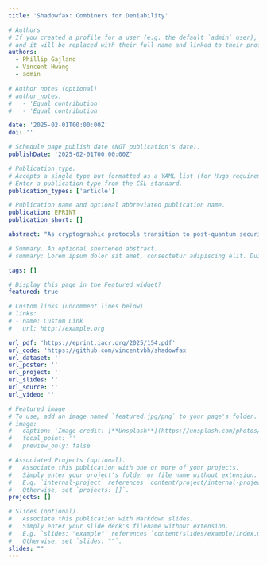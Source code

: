 ```yaml
---
title: 'Shadowfax: Combiners for Deniability'

# Authors
# If you created a profile for a user (e.g. the default `admin` user), write the username (folder name) here
# and it will be replaced with their full name and linked to their profile.
authors:
  - Phillip Gajland
  - Vincent Hwang
  - admin

# Author notes (optional)
# author_notes:
#   - 'Equal contribution'
#   - 'Equal contribution'

date: '2025-02-01T00:00:00Z'
doi: ''

# Schedule page publish date (NOT publication's date).
publishDate: '2025-02-01T00:00:00Z'

# Publication type.
# Accepts a single type but formatted as a YAML list (for Hugo requirements).
# Enter a publication type from the CSL standard.
publication_types: ['article']

# Publication name and optional abbreviated publication name.
publication: EPRINT
publication_short: []

abstract: "As cryptographic protocols transition to post-quantum security, most adopt hybrid solutions combining pre-quantum and post-quantum assumptions. However, this shift often introduces trade-offs in terms of efficiency, compactness, and in some cases, even security. One such example is deniability, which enables users, such as journalists or activists, to deny authorship of potentially incriminating messages. While deniability was once mainly of theoretical interest, protocols like X3DH, used in Signal and WhatsApp, provide it to billions of users. Recent work (Collins et al., PETS'25) has further bridged the gap between theory and real-world applicability. In the post-quantum setting, however, protocols like PQXDH, as well as others such as Apple’s iMessage with PQ3, do not support deniability. This work investigates how to preserve deniability in the post-quantum setting by leveraging unconditional (statistical) guarantees instead of computational assumptions - distinguishing deniability from confidentiality and authenticity. As a case study, we present a hybrid authenticated key encapsulation mechanism (AKEM) that provides statistical deniability, while maintaining authenticity and confidentiality through a combination of pre-quantum and post-quantum assumptions. To this end, we introduce two combiners at different levels of abstraction. First, at the highest level, we propose a black-box construction that combines two AKEMs, showing that deniability is preserved only when both constituent schemes are deniable. Second, we present Shadowfax, a non-black-box combiner that integrates a pre-quantum NIKE, a post-quantum KEM, and a post-quantum ring signature. We demonstrate that Shadowfax ensures deniability in both dishonest and honest receiver settings. When instantiated, we rely on statistical security for the former, and on a pre- or post-quantum assumption in the latter. Finally, we provide an optimised, yet portable, implementation of a specific instantiation of Shadowfax yielding ciphertexts of 1781 bytes and public keys of 1449 bytes. Our implementation achieves competitive performance: encapsulation takes 1.9 million cycles and decapsulation takes 800000 cycles on an Apple M1 Pro."

# Summary. An optional shortened abstract.
# summary: Lorem ipsum dolor sit amet, consectetur adipiscing elit. Duis posuere tellus ac convallis placerat. Proin tincidunt magna sed ex sollicitudin condimentum.

tags: []

# Display this page in the Featured widget?
featured: true

# Custom links (uncomment lines below)
# links:
# - name: Custom Link
#   url: http://example.org

url_pdf: 'https://eprint.iacr.org/2025/154.pdf'
url_code: 'https://github.com/vincentvbh/shadowfax'
url_dataset: ''
url_poster: ''
url_project: ''
url_slides: ''
url_source: ''
url_video: ''

# Featured image
# To use, add an image named `featured.jpg/png` to your page's folder.
# image:
#   caption: 'Image credit: [**Unsplash**](https://unsplash.com/photos/pLCdAaMFLTE)'
#   focal_point: ''
#   preview_only: false

# Associated Projects (optional).
#   Associate this publication with one or more of your projects.
#   Simply enter your project's folder or file name without extension.
#   E.g. `internal-project` references `content/project/internal-project/index.md`.
#   Otherwise, set `projects: []`.
projects: []

# Slides (optional).
#   Associate this publication with Markdown slides.
#   Simply enter your slide deck's filename without extension.
#   E.g. `slides: "example"` references `content/slides/example/index.md`.
#   Otherwise, set `slides: ""`.
slides: ""
---
```

